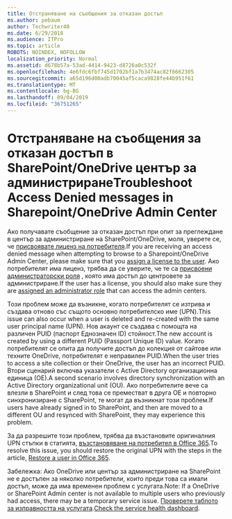 ```yaml
---
title: Отстраняване на съобщения за отказан достъп
ms.author: pebaum
author: Techwriter40
ms.date: 6/29/2018
ms.audience: ITPro
ms.topic: article
ROBOTS: NOINDEX, NOFOLLOW
localization_priority: Normal
ms.assetid: d678b57a-53ad-4414-9423-d8726a0c532f
ms.openlocfilehash: 4e6fdc6fbf745d1702bf1a7b3474ac82f6662305
ms.sourcegitcommit: a65d196d00adb70045af5caca9828fe44b951f61
ms.translationtype: MT
ms.contentlocale: bg-BG
ms.lasthandoff: 09/04/2019
ms.locfileid: "36751265"
---
```

# <a name="troubleshoot-access-denied-messages-in-sharepointonedrive-admin-center"></a><span data-ttu-id="7c2fe-102">Отстраняване на съобщения за отказан достъп в SharePoint/OneDrive център за администриране</span><span class="sxs-lookup"><span data-stu-id="7c2fe-102">Troubleshoot Access Denied messages in Sharepoint/OneDrive Admin Center</span></span>

<span data-ttu-id="7c2fe-103">Ако получавате съобщение за отказан достъп при опит за преглеждане в център за администриране на SharePoint/OneDrive, моля, уверете се, че [присвоявате лиценз на потребителя](https://docs.microsoft.com/office365/admin/subscriptions-and-billing/assign-licenses-to-users?view=o365-worldwide&amp;tabs=One).</span><span class="sxs-lookup"><span data-stu-id="7c2fe-103">If you are receiving an access denied message when attempting to browse to a Sharepoint/OneDrive Admin Center, please make sure that you [assign a license to the user](https://docs.microsoft.com/office365/admin/subscriptions-and-billing/assign-licenses-to-users?view=o365-worldwide&amp;tabs=One).</span></span> <span data-ttu-id="7c2fe-104">Ако потребителят има лиценз, трябва да се уверите, че те са [присвоени администраторски роля](https://docs.microsoft.com/office365/admin/add-users/about-admin-roles?view=o365-worldwide) , която има достъп до центровете за администриране.</span><span class="sxs-lookup"><span data-stu-id="7c2fe-104">If the user has a license, you should also make sure they are [assigned an administrator role](https://docs.microsoft.com/office365/admin/add-users/about-admin-roles?view=o365-worldwide) that can access the admin centers.</span></span>

<span data-ttu-id="7c2fe-105">Този проблем може да възникне, когато потребителят се изтрива и създава отново със същото основно потребителско име (UPN).</span><span class="sxs-lookup"><span data-stu-id="7c2fe-105">This issue can also occur when a user is deleted and re-created with the same user principal name (UPN).</span></span> <span data-ttu-id="7c2fe-106">Нов акаунт се създава с помощта на различен PUID (паспорт Еднозначен ID) стойност.</span><span class="sxs-lookup"><span data-stu-id="7c2fe-106">The new account is created by using a different PUID (Passport Unique ID) value.</span></span> <span data-ttu-id="7c2fe-107">Когато потребителят се опита да получите достъп до колекция от сайтове или техните OneDrive, потребителят е неправилен PUID.</span><span class="sxs-lookup"><span data-stu-id="7c2fe-107">When the user tries to access a site collection or their OneDrive, the user has an incorrect PUID.</span></span> <span data-ttu-id="7c2fe-108">Втори сценарий включва указатели с Active Directory организационна единица (ОЕ).</span><span class="sxs-lookup"><span data-stu-id="7c2fe-108">A second scenario involves directory synchronization with an Active Directory organizational unit (OU).</span></span> <span data-ttu-id="7c2fe-109">Ако потребителите вече са влезли в SharePoint и след това се преместват в друга ОЕ и повторно синхронизиране с SharePoint, те могат да възникнат този проблем.</span><span class="sxs-lookup"><span data-stu-id="7c2fe-109">If users have already signed in to SharePoint, and then are moved to a different OU and resynced with SharePoint, they may experience this problem.</span></span>

<span data-ttu-id="7c2fe-110">За да разрешите този проблем, трябва да възстановите оригиналния UPN стъпки в статията, [възстановяване на потребител в Office 365](https://docs.microsoft.com/office365/admin/add-users/restore-user?view=o365-worldwide).</span><span class="sxs-lookup"><span data-stu-id="7c2fe-110">To resolve this issue, you should restore the original UPN with the steps in the article, [Restore a user in Office 365](https://docs.microsoft.com/office365/admin/add-users/restore-user?view=o365-worldwide).</span></span>

<span data-ttu-id="7c2fe-111">Забележка: Ако OneDrive или център за администриране на SharePoint не е достъпен за няколко потребители, които преди това са имали достъп, може да има временен проблем с услугата.</span><span class="sxs-lookup"><span data-stu-id="7c2fe-111">Note: If a OneDrive or SharePoint Admin center is not available to multiple users who previously had access, there may be a temporary service issue.</span></span>  <span data-ttu-id="7c2fe-112">[Проверете таблото за изправността на услугата](https://portal.office.com/adminportal/home#/servicehealth).</span><span class="sxs-lookup"><span data-stu-id="7c2fe-112">[Check the service health dashboard](https://portal.office.com/adminportal/home#/servicehealth).</span></span>



